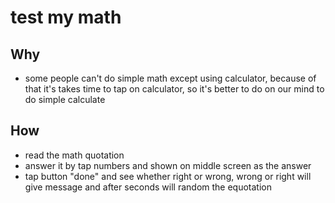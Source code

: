 # test my math

## Why
- some people can't do simple math except using calculator, because of that it's takes time to tap on calculator, so it's better to do on our mind to do simple calculate

## How
- read the math quotation
- answer it by tap numbers and shown on middle screen as the answer
- tap button "done" and see whether right or wrong, wrong or right will give message and after seconds will random the equotation

